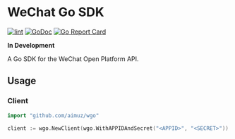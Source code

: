 WeChat Go SDK
=============

[![lint](https://github.com/aimuz/wgo/actions/workflows/lint.yml/badge.svg)](https://github.com/aimuz/wgo/actions/workflows/lint.yml)
[![GoDoc](https://godoc.org/github.com/golang/gddo?status.svg)](https://pkg.go.dev/github.com/aimuz/wgo)
[![Go Report Card](https://goreportcard.com/badge/github.com/aimuz/wgo)](https://goreportcard.com/report/github.com/aimuz/wgo)

**In Development**

A Go SDK for the WeChat Open Platform API.

Usage
-----

### Client

```go
import "github.com/aimuz/wgo"
```

```go
client := wgo.NewClient(wgo.WithAPPIDAndSecret("<APPID>", "<SECRET>"))
```

